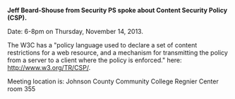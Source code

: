 <b>Jeff Beard-Shouse from Security PS spoke about Content Security
Policy (CSP).</b>


Date: 6-8pm on Thursday, November 14, 2013.

The W3C has a "policy language used to declare a set of content
restrictions for a web resource, and a mechanism for transmitting the
policy from a server to a client where the policy is enforced." here:
<http://www.w3.org/TR/CSP/>.

Meeting location is:
Johnson County Community College
Regnier Center room 355